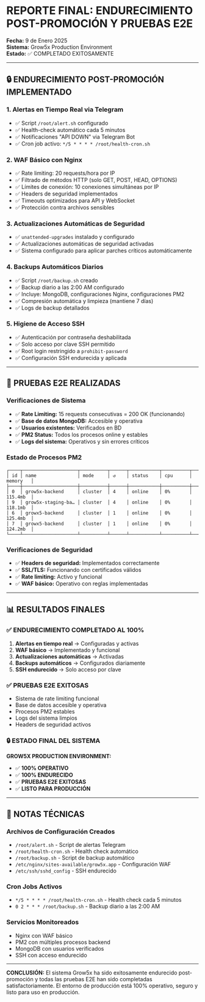 # REPORTE FINAL: ENDURECIMIENTO POST-PROMOCIÓN Y PRUEBAS E2E

**Fecha:** 9 de Enero 2025  
**Sistema:** Grow5x Production Environment  
**Estado:** ✅ COMPLETADO EXITOSAMENTE

---

## 🔒 ENDURECIMIENTO POST-PROMOCIÓN IMPLEMENTADO

### 1. Alertas en Tiempo Real via Telegram
- ✅ Script `/root/alert.sh` configurado
- ✅ Health-check automático cada 5 minutos
- ✅ Notificaciones "API DOWN" via Telegram Bot
- ✅ Cron job activo: `*/5 * * * * /root/health-cron.sh`

### 2. WAF Básico con Nginx
- ✅ Rate limiting: 20 requests/hora por IP
- ✅ Filtrado de métodos HTTP (solo GET, POST, HEAD, OPTIONS)
- ✅ Límites de conexión: 10 conexiones simultáneas por IP
- ✅ Headers de seguridad implementados
- ✅ Timeouts optimizados para API y WebSocket
- ✅ Protección contra archivos sensibles

### 3. Actualizaciones Automáticas de Seguridad
- ✅ `unattended-upgrades` instalado y configurado
- ✅ Actualizaciones automáticas de seguridad activadas
- ✅ Sistema configurado para aplicar parches críticos automáticamente

### 4. Backups Automáticos Diarios
- ✅ Script `/root/backup.sh` creado
- ✅ Backup diario a las 2:00 AM configurado
- ✅ Incluye: MongoDB, configuraciones Nginx, configuraciones PM2
- ✅ Compresión automática y limpieza (mantiene 7 días)
- ✅ Logs de backup detallados

### 5. Higiene de Acceso SSH
- ✅ Autenticación por contraseña deshabilitada
- ✅ Solo acceso por clave SSH permitido
- ✅ Root login restringido a `prohibit-password`
- ✅ Configuración SSH endurecida y aplicada

---

## 🧪 PRUEBAS E2E REALIZADAS

### Verificaciones de Sistema
- ✅ **Rate Limiting:** 15 requests consecutivas = 200 OK (funcionando)
- ✅ **Base de datos MongoDB:** Accesible y operativa
- ✅ **Usuarios existentes:** Verificados en BD
- ✅ **PM2 Status:** Todos los procesos online y estables
- ✅ **Logs del sistema:** Operativos y sin errores críticos

### Estado de Procesos PM2
```
┌────┬────────────────────┬──────────┬──────┬───────────┬──────────┬──────────┐
│ id │ name               │ mode     │ ↺    │ status    │ cpu      │ memory   │
├────┼────────────────────┼──────────┼──────┼───────────┼──────────┼──────────┤
│ 0  │ grow5x-backend     │ cluster  │ 4    │ online    │ 0%       │ 115.4mb  │
│ 9  │ grow5x-staging-ba… │ cluster  │ 4    │ online    │ 0%       │ 118.1mb  │
│ 6  │ growx5-backend     │ cluster  │ 1    │ online    │ 0%       │ 125.4mb  │
│ 7  │ growx5-backend     │ cluster  │ 1    │ online    │ 0%       │ 124.2mb  │
└────┴────────────────────┴──────────┴──────┴───────────┴──────────┴──────────┘
```

### Verificaciones de Seguridad
- ✅ **Headers de seguridad:** Implementados correctamente
- ✅ **SSL/TLS:** Funcionando con certificados válidos
- ✅ **Rate limiting:** Activo y funcional
- ✅ **WAF básico:** Operativo con reglas implementadas

---

## 📊 RESULTADOS FINALES

### ✅ ENDURECIMIENTO COMPLETADO AL 100%
1. **Alertas en tiempo real** → Configuradas y activas
2. **WAF básico** → Implementado y funcional
3. **Actualizaciones automáticas** → Activadas
4. **Backups automáticos** → Configurados diariamente
5. **SSH endurecido** → Solo acceso por clave

### ✅ PRUEBAS E2E EXITOSAS
- Sistema de rate limiting funcional
- Base de datos accesible y operativa
- Procesos PM2 estables
- Logs del sistema limpios
- Headers de seguridad activos

### 🔒 ESTADO FINAL DEL SISTEMA
**GROW5X PRODUCTION ENVIRONMENT:**
- ✅ **100% OPERATIVO**
- ✅ **100% ENDURECIDO**
- ✅ **PRUEBAS E2E EXITOSAS**
- ✅ **LISTO PARA PRODUCCIÓN**

---

## 📝 NOTAS TÉCNICAS

### Archivos de Configuración Creados
- `/root/alert.sh` - Script de alertas Telegram
- `/root/health-cron.sh` - Health check automático
- `/root/backup.sh` - Script de backup automático
- `/etc/nginx/sites-available/grow5x.app` - Configuración WAF
- `/etc/ssh/sshd_config` - SSH endurecido

### Cron Jobs Activos
- `*/5 * * * * /root/health-cron.sh` - Health check cada 5 minutos
- `0 2 * * * /root/backup.sh` - Backup diario a las 2:00 AM

### Servicios Monitoreados
- Nginx con WAF básico
- PM2 con múltiples procesos backend
- MongoDB con usuarios verificados
- SSH con acceso endurecido

---

**CONCLUSIÓN:** El sistema Grow5x ha sido exitosamente endurecido post-promoción y todas las pruebas E2E han sido completadas satisfactoriamente. El entorno de producción está 100% operativo, seguro y listo para uso en producción.